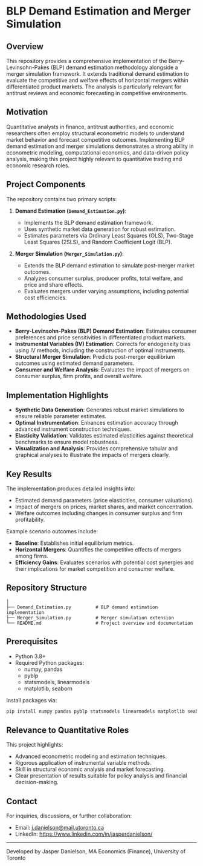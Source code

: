 # BLP Demand Estimation and Merger Simulation

## Overview

This repository provides a comprehensive implementation of the Berry-Levinsohn-Pakes (BLP) demand estimation methodology alongside a merger simulation framework. It extends traditional demand estimation to evaluate the competitive and welfare effects of horizontal mergers within differentiated product markets. The analysis is particularly relevant for antitrust reviews and economic forecasting in competitive environments.

## Motivation

Quantitative analysts in finance, antitrust authorities, and economic researchers often employ structural econometric models to understand market behavior and forecast competitive outcomes. Implementing BLP demand estimation and merger simulations demonstrates a strong ability in econometric modeling, computational economics, and data-driven policy analysis, making this project highly relevant to quantitative trading and economic research roles.

## Project Components

The repository contains two primary scripts:

1. **Demand Estimation (`Demand_Estimation.py`)**:
   - Implements the BLP demand estimation framework.
   - Uses synthetic market data generation for robust estimation.
   - Estimates parameters via Ordinary Least Squares (OLS), Two-Stage Least Squares (2SLS), and Random Coefficient Logit (BLP).

2. **Merger Simulation (`Merger_Simulation.py`)**:
   - Extends the BLP demand estimation to simulate post-merger market outcomes.
   - Analyzes consumer surplus, producer profits, total welfare, and price and share effects.
   - Evaluates mergers under varying assumptions, including potential cost efficiencies.

## Methodologies Used

- **Berry-Levinsohn-Pakes (BLP) Demand Estimation**: Estimates consumer preferences and price sensitivities in differentiated product markets.
- **Instrumental Variables (IV) Estimation**: Corrects for endogeneity bias using IV methods, including the construction of optimal instruments.
- **Structural Merger Simulation**: Predicts post-merger equilibrium outcomes using estimated demand parameters.
- **Consumer and Welfare Analysis**: Evaluates the impact of mergers on consumer surplus, firm profits, and overall welfare.

## Implementation Highlights

- **Synthetic Data Generation**: Generates robust market simulations to ensure reliable parameter estimates.
- **Optimal Instrumentation**: Enhances estimation accuracy through advanced instrument construction techniques.
- **Elasticity Validation**: Validates estimated elasticities against theoretical benchmarks to ensure model robustness.
- **Visualization and Analysis**: Provides comprehensive tabular and graphical analyses to illustrate the impacts of mergers clearly.

## Key Results

The implementation produces detailed insights into:

- Estimated demand parameters (price elasticities, consumer valuations).
- Impact of mergers on prices, market shares, and market concentration.
- Welfare outcomes including changes in consumer surplus and firm profitability.

Example scenario outcomes include:
- **Baseline**: Establishes initial equilibrium metrics.
- **Horizontal Mergers**: Quantifies the competitive effects of mergers among firms.
- **Efficiency Gains**: Evaluates scenarios with potential cost synergies and their implications for market competition and consumer welfare.

## Repository Structure
```
│
├── Demand_Estimation.py         # BLP demand estimation implementation
├── Merger_Simulation.py         # Merger simulation extension
└── README.md                    # Project overview and documentation
```

## Prerequisites
- Python 3.8+
- Required Python packages:
  - numpy, pandas
  - pyblp
  - statsmodels, linearmodels
  - matplotlib, seaborn

Install packages via:
```bash
pip install numpy pandas pyblp statsmodels linearmodels matplotlib seaborn
```

## Relevance to Quantitative Roles
This project highlights:
- Advanced econometric modeling and estimation techniques.
- Rigorous application of instrumental variable methods.
- Skill in structural economic analysis and market forecasting.
- Clear presentation of results suitable for policy analysis and financial decision-making.

## Contact
For inquiries, discussions, or further collaboration:
- Email: j.danielson@mail.utoronto.ca
- LinkedIn: https://www.linkedin.com/in/jasperdanielson/

---

Developed by Jasper Danielson, MA Economics (Finance), University of Toronto
